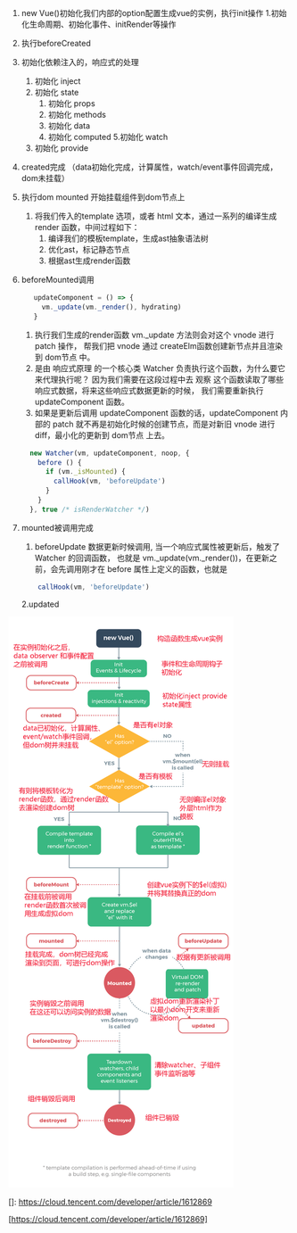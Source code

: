 
1. new Vue()初始化我们内部的option配置生成vue的实例，执行init操作
    1.初始化生命周期、初始化事件、initRender等操作

2.  执行beforeCreated

3. 初始化依赖注入的，响应式的处理
    1. 初始化 inject
    2. 初始化 state 
        1. 初始化 props
        2. 初始化 methods
        3. 初始化 data
        4. 初始化 computed
        5.初始化 watch
    3. 初始化 provide
    
4. created完成 （data初始化完成，计算属性，watch/event事件回调完成，dom未挂载）

5. 执行dom mounted 开始挂载组件到dom节点上
    1. 将我们传入的template 选项，或者 html 文本，通过一系列的编译生成 render 函数，中间过程如下：
        1. 编译我们的模板template，生成ast抽象语法树
        2. 优化ast，标记静态节点
        3. 根据ast生成render函数
        
6. beforeMounted调用
    ```javascript
       updateComponent = () => {
         vm._update(vm._render(), hydrating)
       }
    ```
    1. 执行我们生成的render函数 vm._update 方法则会对这个 vnode 进行 patch 操作，
       帮我们把 vnode 通过 createElm函数创建新节点并且渲染到 dom节点 中。
    2. 是由 响应式原理 的一个核心类 Watcher 负责执行这个函数，为什么要它来代理执行呢？
    因为我们需要在这段过程中去 观察 这个函数读取了哪些响应式数据，将来这些响应式数据更新的时候，
    我们需要重新执行 updateComponent 函数。
    3. 如果是更新后调用 updateComponent 函数的话，updateComponent 内部的
     patch 就不再是初始化时候的创建节点，而是对新旧 vnode 进行 diff，最小化的更新到 dom节点 上去。
     
     ```javascript
       new Watcher(vm, updateComponent, noop, {
         before () {
           if (vm._isMounted) {
             callHook(vm, 'beforeUpdate')
           }
         }
       }, true /* isRenderWatcher */)
    ```
     
7.  mounted被调用完成 
    1. beforeUpdate 数据更新时候调用, 当一个响应式属性被更新后，触发了 Watcher 的回调函数，
    也就是 vm._update(vm._render())，在更新之前，会先调用刚才在 before 属性上定义的函数，也就是
    ```javascript
        callHook(vm, 'beforeUpdate')
    ```
    2.updated 
          
![生命周期](../assets/vue生命周期.png)


[]: https://cloud.tencent.com/developer/article/1612869

[https://cloud.tencent.com/developer/article/1612869]
